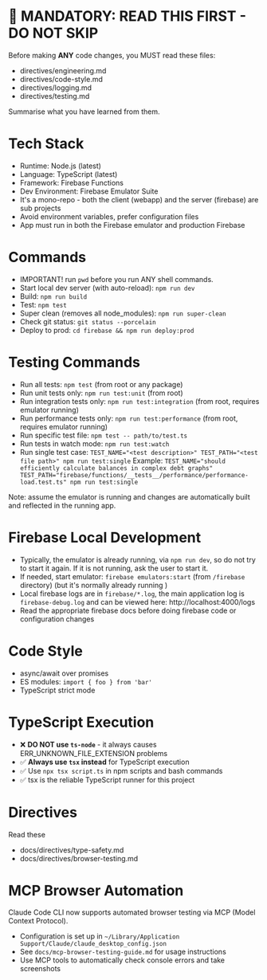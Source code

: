 # 🛑 MANDATORY: READ THIS FIRST - DO NOT SKIP

Before making **ANY** code changes, you MUST read these files:

- directives/engineering.md
- directives/code-style.md
- directives/logging.md
- directives/testing.md

Summarise what you have learned from them.

# Tech Stack
- Runtime: Node.js (latest)
- Language: TypeScript (latest)
- Framework: Firebase Functions
- Dev Environment: Firebase Emulator Suite
- It's a mono-repo - both the client (webapp) and the server (firebase) are sub projects
- Avoid environment variables, prefer configuration files
- App must run in both the Firebase emulator and production Firebase

# Commands
- IMPORTANT! run `pwd` before you run ANY shell commands.
- Start local dev server (with auto-reload): `npm run dev`
- Build: `npm run build`
- Test: `npm test`
- Super clean (removes all node_modules): `npm run super-clean`
- Check git status: `git status --porcelain`
- Deploy to prod: `cd firebase && npm run deploy:prod`

# Testing Commands
- Run all tests: `npm test` (from root or any package)
- Run unit tests only: `npm run test:unit` (from root)
- Run integration tests only: `npm run test:integration` (from root, requires emulator running)
- Run performance tests only: `npm run test:performance` (from root, requires emulator running)
- Run specific test file: `npm test -- path/to/test.ts`
- Run tests in watch mode: `npm run test:watch`
- Run single test case: `TEST_NAME="<test description>" TEST_PATH="<test file path>" npm run test:single`
  Example: `TEST_NAME="should efficiently calculate balances in complex debt graphs" TEST_PATH="firebase/functions/__tests__/performance/performance-load.test.ts" npm run test:single`

Note: assume the emulator is running and changes are automatically built and reflected in the running app.

# Firebase Local Development
- Typically, the emulator is already running, via `npm run dev`, so do not try to start it again. If it is not running, ask the user to start it.
- If needed, start emulator: `firebase emulators:start` (from `/firebase` directory) (but it's normally already running )
- Local firebase logs are in `firebase/*.log`, the main application log is `firebase-debug.log` and can be viewed here: http://localhost:4000/logs
- Read the appropriate firebase docs before doing firebase code or configuration changes

# Code Style
- async/await over promises
- ES modules: `import { foo } from 'bar'`
- TypeScript strict mode

# TypeScript Execution
- ❌ **DO NOT use `ts-node`** - it always causes ERR_UNKNOWN_FILE_EXTENSION problems
- ✅ **Always use `tsx` instead** for TypeScript execution
- ✅ Use `npx tsx script.ts` in npm scripts and bash commands
- ✅ tsx is the reliable TypeScript runner for this project

# Directives
Read these
- docs/directives/type-safety.md
- docs/directives/browser-testing.md

# MCP Browser Automation
Claude Code CLI now supports automated browser testing via MCP (Model Context Protocol).
- Configuration is set up in `~/Library/Application Support/Claude/claude_desktop_config.json`
- See `docs/mcp-browser-testing-guide.md` for usage instructions
- Use MCP tools to automatically check console errors and take screenshots
